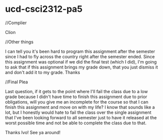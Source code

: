 # ucd-csci2312-pa5

//Complier

Clion



//Other things

I can tell you it's been hard to program this assignment after the semester since I had to fly across the country right after the semester ended. Since this assignment was optional if we did the final test (which I did), I'm going to ask that if this assignment brings my grade down, that you just dismiss it and don't add it to my grade. Thanks



//Final Plea

Last question, if it gets to the point where I'll fail the class due to a low grade because I didn't have time to finish this assignment due to prior obligations, will you give me an incomplete for the course so that I can finish this assignment and move on with my life? I know that sounds like a lot, but I honestly would hate to fail the class over the single assignment that I've been looking forward to all semester just to have it released at the worst possible time and not be able to complete the class due to that. 

Thanks Ivo! 
See ya around!
